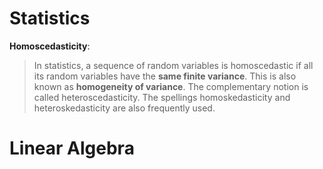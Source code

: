 # Statistics
**Homoscedasticity**:

>In statistics, a sequence of random variables is homoscedastic if all its random variables have the **same finite variance**. This is also known as **homogeneity of variance**. The complementary notion is called heteroscedasticity. The spellings homoskedasticity and heteroskedasticity are also frequently used.

# Linear Algebra
